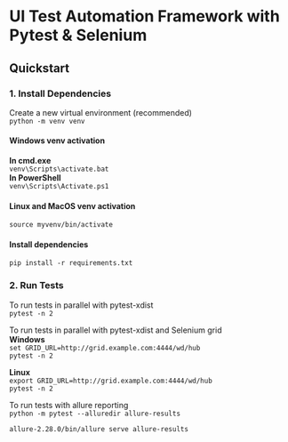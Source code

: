 # UI Test Automation Framework with Pytest & Selenium

## Quickstart
### 1. Install Dependencies
Create a new virtual environment (recommended)  
`python -m venv venv`  

#### Windows venv activation
**In cmd.exe**  
`venv\Scripts\activate.bat`  
**In PowerShell**  
`venv\Scripts\Activate.ps1`  
#### Linux and MacOS venv activation
`source myvenv/bin/activate`  

#### Install dependencies  
`pip install -r requirements.txt`  

### 2. Run Tests
To run tests in parallel with pytest-xdist  
`pytest -n 2`  


To run tests in parallel with pytest-xdist and Selenium grid   
**Windows**  
`set GRID_URL=http://grid.example.com:4444/wd/hub`  
`pytest -n 2`  

**Linux**  
`export GRID_URL=http://grid.example.com:4444/wd/hub`  
`pytest -n 2`  

To run tests with allure reporting  
`python -m pytest --alluredir allure-results`  

`allure-2.28.0/bin/allure serve allure-results`  